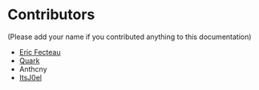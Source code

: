 # Contributors

(Please add your name if you contributed anything to this documentation)

* [Eric Fecteau](https://github.com/EricFecteau)
* [Quark](https://www.youtube.com/channel/UCSr6OTLK600P5Lkl1XeSVPA)
* Anthcny
* [ItsJ0el](https://github.com/ItsJ0el)
